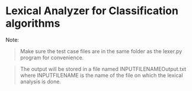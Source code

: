 Lexical Analyzer for Classification algorithms
======
Note:
> Make sure the test case files are in the same folder as the lexer.py program for convenience.

> The output will be stored in a file named INPUTFILENAMEOutput.txt where INPUTFILENAME is the name of the file on which the lexical analysis is done.
